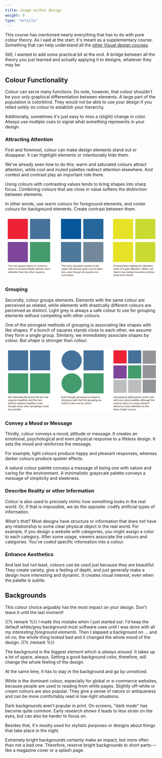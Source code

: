 ```yaml
---
title: Usage within design
weight: 9
type: "article"
---
```


This course has mentioned nearly everything that has to do with pure colour theory. As I said at the start: it's meant as a supplementary course. Something that can help understand all the [other Visual design courses](/tutorials/visual).

Still, I wanted to add _some_ practical bit at the end. A bridge between all the theory you just learned and actually applying it to designs, whatever they may be.

## Colour Functionality
Colour can serve many functions. Do note, however, that colour shouldn’t be your only graphical differentiation between elements. A large part of the population is colorblind. They would not be able to use your design if you relied solely on colour to establish your hierarchy. 

Additionally, sometimes it's just easy to miss a (slight) change in color. Always use _multiple_ cues to signal what something represents in your design.

### Attracting Attention
First and foremost, colour can make design elements stand out or disappear. It can highlight elements or intentionally hide them. 

We’ve already seen how to do this: warm and saturated colours attract attention, while cool and muted palettes redirect attention elsewhere. And context and contrast play an important role there. 

Using colours with contrasting values tends to bring shapes into sharp focus. Combining colours that are close in value softens the distinction between elements.

In other words, use warm colours for foreground elements, and cooler colours for background elements. Create contrast between them.

![How colour can attract attention](ColourTheoryAttractAttention.webp)

### Grouping
Secondly, colour groups elements. Elements with the same colour are perceived as related, while elements with drastically different colours are perceived as distinct. Light grey is always a safe colour to use for grouping elements without competing with other colours.

One of the strongest methods of grouping is associating like shapes with like shapes. If a bunch of squares stands close to each other, we assume they form a single group. Similarly, we immediately associate shapes by colour. But _shape_ is stronger than _colour_.

![How to group things using colour](ColourTheoryGrouping.webp)

### Convey a Mood or Message
Thirdly, colour conveys a mood, attitude or message. It creates an emotional, psychological and even physical response to a lifeless design. It sets the mood and reinforces the message. 

For example, light colours produce happy and pleasant responses, whereas darker colours produce quieter effects. 

A natural colour palette conveys a message of being one with nature and caring for the environment. A minimalistic grayscale palette conveys a message of simplicity and sleekness.

### Describe Reality or other Information
Colour is also used to precisely mimic how something looks in the real world. Or, if that is impossible, we do the opposite: codify artificial types of information. 

_What's that?_ Most designs have structure or information that does _not_ have any relationship to some clear physical object in the real world. For example, if you design a website with categories, you might assign a color to each category. After some usage, viewers associate the colours and categories. You've _coded_ specific information into a colour.

### Enhance Aesthetics
And last but not least, colours can be used just because they are beautiful. They create variety, give a feeling of depth, and just generally make a design more interesting and dynamic. It creates visual interest, even when the palette is subtle.

## Backgrounds
This colour choice arguably has the most impact on your design. Don't leave it until the last moment!

{{% remark %}}
I made this mistake when I just started out. I'd keep the default white/grey background most software uses until I was done with all my _interesting foreground elements_. Then I slapped a background on ... and oh no, the whole thing looked bad and it changed the whole mood of the design.
{{% /remark %}}

The background is *the biggest element* which is _always around_. It takes up a lot of space, always. Setting a good background color, therefore, will change the whole feeling of the design.

At the same time, it has to stay in the background and go by unnoticed.

White is the dominant colour, especially for global or e-commerce websites, because people are used to reading from white pages. Slightly off-white or cream colours are also popular. They give a sense of nature or antiqueness and can be more comfortably read in low-light situations.

Dark backgrounds aren’t popular in print. On screens, "dark mode" has become quite common. Early research shows it leads to less strain on the eyes, but can also be harder to focus on.

Besides that, it's mostly used for stylistic purposes or designs about things that take place in the night.

Extremely bright backgrounds certainly make an impact, but more often than not a bad one. Therefore, reserve bright backgrounds to short parts---like a magazine cover or a splash page.